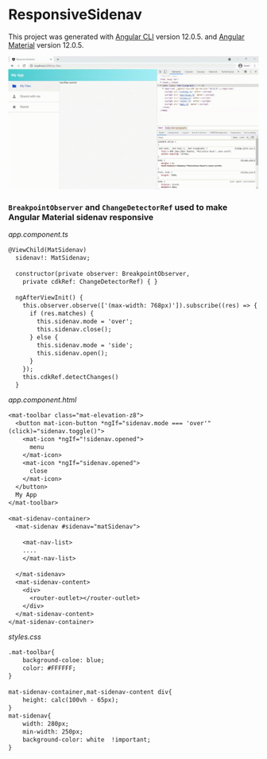 # ResponsiveSidenav

This project was generated with [Angular CLI](https://github.com/angular/angular-cli) version 12.0.5. and [Angular Material](https://material.angular.io) version 12.0.5.

![](https://github.com/Bhavik27/Angular-example/blob/main/responsive-sidenav/screen-capture.gif)

### ```BreakpointObserver``` and ```ChangeDetectorRef``` used to make Angular Material sidenav responsive

*app.component.ts*
```
@ViewChild(MatSidenav)
  sidenav!: MatSidenav;

  constructor(private observer: BreakpointObserver,
    private cdkRef: ChangeDetectorRef) { }

  ngAfterViewInit() {
    this.observer.observe(['(max-width: 768px)']).subscribe((res) => {
      if (res.matches) {
        this.sidenav.mode = 'over';
        this.sidenav.close();
      } else {
        this.sidenav.mode = 'side';
        this.sidenav.open();
      }
    });
    this.cdkRef.detectChanges()
  }
```

*app.component.html*
```
<mat-toolbar class="mat-elevation-z8">
  <button mat-icon-button *ngIf="sidenav.mode === 'over'" (click)="sidenav.toggle()">
    <mat-icon *ngIf="!sidenav.opened">
      menu
    </mat-icon>
    <mat-icon *ngIf="sidenav.opened">
      close
    </mat-icon>
  </button>
  My App
</mat-toolbar>

<mat-sidenav-container>
  <mat-sidenav #sidenav="matSidenav">

    <mat-nav-list>
    ....
    </mat-nav-list>

  </mat-sidenav>
  <mat-sidenav-content>
    <div>
      <router-outlet></router-outlet>
    </div>
  </mat-sidenav-content>
</mat-sidenav-container>
```

*styles.css*
```
.mat-toolbar{
    background-coloe: blue;
    color: #FFFFFF;
}

mat-sidenav-container,mat-sidenav-content div{
    height: calc(100vh - 65px);
}
mat-sidenav{
    width: 280px;
    min-width: 250px;
    background-color: white  !important;
}
```
